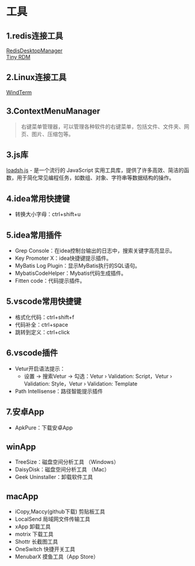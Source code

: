 # 工具

## 1.redis连接工具

[RedisDesktopManager](https://github.com/uglide/RedisDesktopManager)  
[Tiny RDM](https://redis.tinycraft.cc/zh/)

## 2.Linux连接工具

[WindTerm](https://github.com/kingToolbox/WindTerm)

## 3.ContextMenuManager

 > 右键菜单管理器，可以管理各种软件的右键菜单，包括文件、文件夹、网页、图片、压缩包等。

## 3.js库

[loadsh.js](https://www.lodashjs.com/) - 是一个流行的 JavaScript 实用工具库，提供了许多高效、简洁的函数，用于简化常见编程任务，如数组、对象、字符串等数据结构的操作。

## 4.idea常用快捷键

- 转换大小字母：ctrl+shift+u

## 5.idea常用插件

- Grep Console：在idea控制台输出的日志中，搜索关键字高亮显示。
- Key Promoter X：idea快捷键提示插件。
- MyBatis Log Plugin：显示MyBatis执行的SQL语句。
- MybatisCodeHelper：Mybatis代码生成插件。
- Fitten code：代码提示插件。

## 5.vscode常用快捷键

- 格式化代码：ctrl+shift+f
- 代码补全：ctrl+space
- 跳转到定义：ctrl+click

## 6.vscode插件

- Vetur开启语法提示：
  - 设置 -> 搜索Vetur -> 勾选：Vetur › Validation: Script，Vetur › Validation: Style，Vetur › Validation: Template
- Path Intellisense：路径智能提示插件

## 7.安卓App

- ApkPure：下载安卓App

## winApp

- TreeSize：磁盘空间分析工具 （Windows）
- DaisyDisk：磁盘空间分析工具 （Mac）
- Geek Uninstaller：卸载软件工具

## macApp

- iCopy,Maccy(github下载)  剪贴板工具
- LocalSend 局域网文件传输工具
- xApp 卸载工具
- motrix 下载工具
- Shottr 长截图工具
- OneSwitch 快捷开关工具
- MenubarX 摸鱼工具（App Store）
